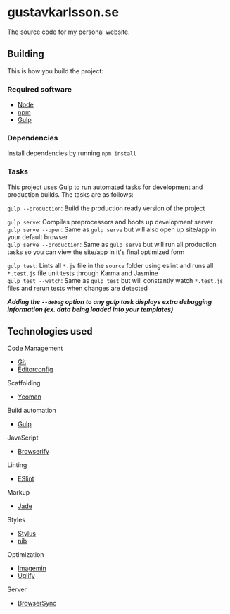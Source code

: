 # gustavkarlsson.se
The source code for my personal website.

## Building
This is how you build the project:

### Required software
- [Node](https://nodejs.org/)
- [npm](https://www.npmjs.com/)
- [Gulp](http://gulpjs.com/)

### Dependencies
Install dependencies by running `npm install`

### Tasks
This project uses Gulp to run automated tasks for development and production builds.
The tasks are as follows:

`gulp --production`: Build the production ready version of the project

`gulp serve`: Compiles preprocessors and boots up development server  
`gulp serve --open`: Same as `gulp serve` but will also open up site/app in your default browser  
`gulp serve --production`: Same as `gulp serve` but will run all production tasks so you can view the site/app in it's final optimized form

`gulp test`: Lints all `*.js` file in the `source` folder using eslint and runs all `*.test.js` file unit tests through Karma and Jasmine  
`gulp test --watch`: Same as `gulp test` but will constantly watch `*.test.js` files and rerun tests when changes are detected

***Adding the `--debug` option to any gulp task displays extra debugging information (ex. data being loaded into your templates)***

## Technologies used

Code Management
- [Git](https://git-scm.com/)
- [Editorconfig](http://editorconfig.org/)

Scaffolding
- [Yeoman](http://yeoman.io/)

Build automation
- [Gulp](http://gulpjs.com)

JavaScript
- [Browserify](http://browserify.org/)

Linting
- [ESlint](http://eslint.org/)

Markup
- [Jade](http://jade-lang.com/)

Styles
- [Stylus](https://learnboost.github.io/stylus/)
- [nib](https://tj.github.io/nib/)

Optimization
- [Imagemin](https://github.com/imagemin/imagemin)
- [Uglify](https://github.com/mishoo/UglifyJS)

Server
- [BrowserSync](http://www.browsersync.io/)

<!---
Testing
- [Karma](http://karma-runner.github.io/0.13/index.html)
- [Jasmine](http://jasmine.github.io/)
-->
